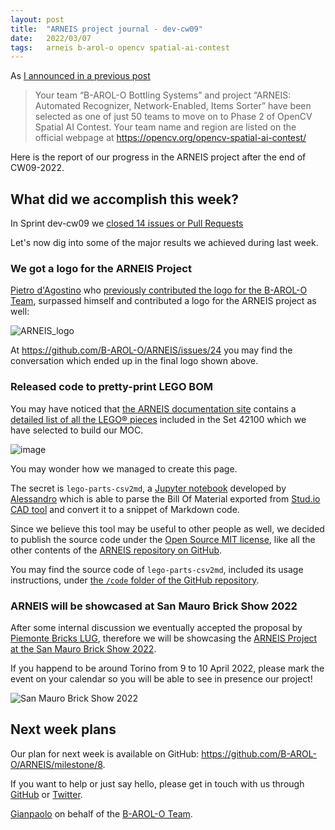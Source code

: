 ```yaml
---
layout: post
title:  "ARNEIS project journal - dev-cw09"
date:   2022/03/07
tags: 	arneis b-arol-o opencv spatial-ai-contest
---
```


<!--
<a href="https://opencv.org/opencv-spatial-ai-contest/#finalists"><img src="https://user-images.githubusercontent.com/75182/146637995-3266f15d-81a4-4470-a337-965404340121.jpg" alt="OpenCV Spatial AI Contest Finalist" width="40%"></a>

Welcome to our weekly status report of the [ARNEIS project](https://github.com/B-AROL-O/ARNEIS)!
-->

As [I announced in a previous post](https://gmacario.github.io/posts/2021-12-18-arneis-spatial-ai-finalist)

> Your team “B-AROL-O Bottling Systems” and project “ARNEIS: Automated Recognizer, Network-Enabled, Items Sorter” have been selected as one of just 50 teams to move on to Phase 2 of OpenCV Spatial AI Contest.
> Your team name and region are listed on the official webpage at <https://opencv.org/opencv-spatial-ai-contest/​>

Here is the report of our progress in the ARNEIS project after the end of CW09-2022.

## What did we accomplish this week?

In Sprint dev-cw09 we [closed 14 issues or Pull Requests](https://github.com/B-AROL-O/ARNEIS/issues?q=is%3Aclosed+milestone%3Adev-cw09)

<!-- TODO: Add screenshot of <https://github.com/orgs/B-AROL-O/projects/1/views/5> -->

Let's now dig into some of the major results we achieved during last week.

### We got a logo for the ARNEIS Project

[Pietro d'Agostino](https://github.com/pitdagosti) who [previously contributed the logo for the B-AROL-O Team](https://github.com/B-AROL-O/ARNEIS/pull/39), surpassed himself and contributed a logo for the ARNEIS project as well:

![ARNEIS_logo](https://user-images.githubusercontent.com/75182/156942800-954dfeff-ff7b-45f3-bb50-e389d3a9655f.png)

At <https://github.com/B-AROL-O/ARNEIS/issues/24> you may find the conversation which ended up in the final logo shown above.

### Released code to pretty-print LEGO BOM

You may have noticed that [the ARNEIS documentation site](https://arneis.readthedocs.io/) contains a [detailed list of all the LEGO&reg; pieces](https://arneis.readthedocs.io/en/latest/lego-set-42100/unboxing-lego-set-42100.html) included in the Set 42100 which we have selected to build our MOC.

![image](https://user-images.githubusercontent.com/75182/156981816-54b4fed9-0114-4eaa-b497-e7de4aa6ab8d.png)

You may wonder how we managed to create this page.

The secret is `lego-parts-csv2md`, a [Jupyter notebook](https://github.com/B-AROL-O/ARNEIS/pull/223) developed by [Alessandro](https://github.com/alv67) which is able to parse the Bill Of Material exported from [Stud.io CAD tool](https://www.bricklink.com/v3/studio/download.page) and convert it to a snippet of Markdown code.

Since we believe this tool may be useful to other people as well, we decided to publish the source code under the [Open Source MIT license](https://github.com/B-AROL-O/ARNEIS/blob/main/LICENSE), like all the other contents of the [ARNEIS repository on GitHub](https://github.com/B-AROL-O/ARNEIS).

You may find the source code of `lego-parts-csv2md`, included its usage instructions, under [the `/code` folder of the GitHub repository](https://github.com/B-AROL-O/ARNEIS/tree/main/code/lego-parts-csv2md).

### ARNEIS will be showcased at San Mauro Brick Show 2022

After some internal discussion we eventually accepted the proposal by [Piemonte Bricks LUG](https://www.piemontebricks.it/), therefore we will be showcasing the [ARNEIS Project at the San Mauro Brick Show 2022](https://github.com/B-AROL-O/ARNEIS/issues/130).

If you happend to be around Torino from 9 to 10 April 2022, please mark the event on your calendar so you will be able to see in presence our project!

![San Mauro Brick Show 2022](https://user-images.githubusercontent.com/75182/155898871-e4a5d039-880f-4513-b2ac-50cf9a3b573d.png)

## Next week plans

Our plan for next week is available on GitHub: <https://github.com/B-AROL-O/ARNEIS/milestone/8>.

<!-- TODO: Add screenshot of <https://github.com/orgs/B-AROL-O/projects/1/views/1> -->

<!-- ## That's all, folks -->

<!-- Thanks for reading up to here! -->

If you want to help or just say hello, please get in touch with us through [GitHub](https://github.com/B-AROL-O/ARNEIS) or [Twitter](https://twitter.com/baroloteam).

[Gianpaolo](https://github.com/gmacario) on behalf of the [B-AROL-O Team](https://github.com/b-arol-o).

<!-- EOF -->
